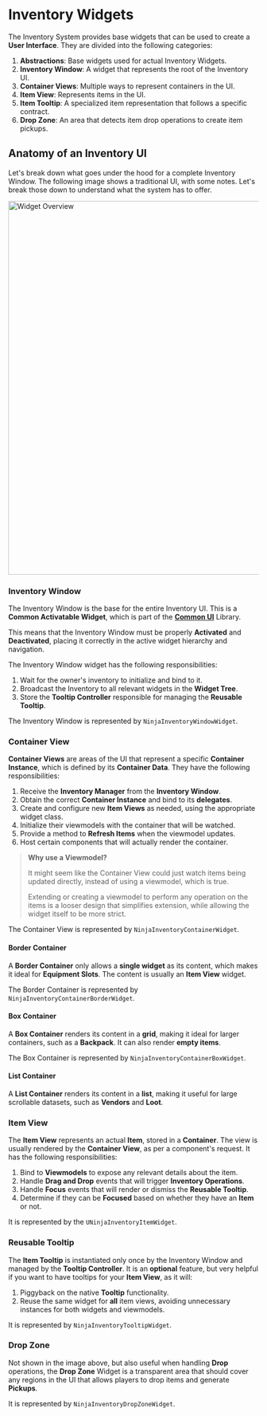 # Inventory Widgets
<primary-label ref="inventory"/>

The Inventory System provides base widgets that can be used to create a **User Interface**. They are divided into the 
following categories:

1. **Abstractions**: Base widgets used for actual Inventory Widgets.
2. **Inventory Window**: A widget that represents the root of the Inventory UI.
3. **Container Views**: Multiple ways to represent containers in the UI.
4. **Item View**: Represents items in the UI.
5. **Item Tooltip**: A specialized item representation that follows a specific contract.
6. **Drop Zone**: An area that detects item drop operations to create item pickups.

## Anatomy of an Inventory UI

Let's break down what goes under the hood for a complete Inventory Window. The following image shows a traditional UI, 
with some notes. Let's break those down to understand what the system has to offer.

<img src="inv_ui_overview.png" alt="Widget Overview" width="750" thumbnail="false"/>

### Inventory Window

The Inventory Window is the base for the entire Inventory UI. This is a **Common Activatable Widget**, which is part of
the **[Common UI][1]** Library.

This means that the Inventory Window must be properly **Activated** and **Deactivated**, placing it correctly in the 
active widget hierarchy and navigation.

The Inventory Window widget has the following responsibilities:

1. Wait for the owner's inventory to initialize and bind to it.
2. Broadcast the Inventory to all relevant widgets in the **Widget Tree**.
3. Store the **Tooltip Controller** responsible for managing the **Reusable Tooltip**.

The Inventory Window is represented by `NinjaInventoryWindowWidget`.

### Container View

**Container Views** are areas of the UI that represent a specific **Container Instance**, which is defined by its **Container 
Data**. They have the following responsibilities:

1. Receive the **Inventory Manager** from the **Inventory Window**.
2. Obtain the correct **Container Instance** and bind to its **delegates**.
3. Create and configure new **Item Views** as needed, using the appropriate widget class.
4. Initialize their viewmodels with the container that will be watched.
5. Provide a method to **Refresh Items** when the viewmodel updates.
6. Host certain components that will actually render the container.

> **Why use a Viewmodel?**
>
> It might seem like the Container View could just watch items being updated directly, instead of using a viewmodel, which is true.
>
> Extending or creating a viewmodel to perform any operation on the items is a looser design that simplifies extension, while allowing the widget itself to be more strict.

The Container View is represented by `NinjaInventoryContainerWidget`.

#### Border Container

A **Border Container** only allows a **single widget** as its content, which makes it ideal for **Equipment Slots**. 
The content is usually an **Item View** widget.

The Border Container is represented by `NinjaInventoryContainerBorderWidget`.

#### Box Container

A **Box Container** renders its content in a **grid**, making it ideal for larger containers, such as a **Backpack**. 
It can also render **empty items**.

The Box Container is represented by `NinjaInventoryContainerBoxWidget`.

#### List Container
<secondary-label ref="wip"/>

A **List Container** renders its content in a **list**, making it useful for large scrollable datasets, such as 
**Vendors** and **Loot**.

### Item View

The **Item View** represents an actual **Item**, stored in a **Container**. The view is usually rendered by the 
**Container View**, as per a component's request. It has the following responsibilities:

1. Bind to **Viewmodels** to expose any relevant details about the item.
2. Handle **Drag and Drop** events that will trigger **Inventory Operations**.
3. Handle **Focus** events that will render or dismiss the **Reusable Tooltip**.
4. Determine if they can be **Focused** based on whether they have an **Item** or not.

It is represented by the `UNinjaInventoryItemWidget`.

### Reusable Tooltip

The **Item Tooltip** is instantiated only once by the Inventory Window and managed by the **Tooltip Controller**. It is 
an **optional** feature, but very helpful if you want to have tooltips for your **Item View**, as it will:

1. Piggyback on the native **Tooltip** functionality.
2. Reuse the same widget for **all** item views, avoiding unnecessary instances for both widgets and viewmodels.

It is represented by `NinjaInventoryTooltipWidget`.

### Drop Zone

Not shown in the image above, but also useful when handling **Drop** operations, the **Drop Zone** Widget is a transparent 
area that should cover any regions in the UI that allows players to drop items and generate **Pickups**.

It is represented by `NinjaInventoryDropZoneWidget`.

[1]: https://dev.epicgames.com/documentation/en-us/unreal-engine/common-ui-quickstart-guide-for-unreal-engine
